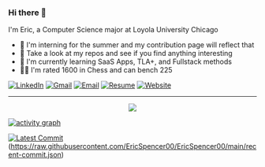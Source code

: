 ### Hi there 👋

I'm Eric, a Computer Science major at Loyola University Chicago

- 🔭 I'm interning for the summer and my contribution page will reflect that
- 🤔 Take a look at my repos and see if you find anything interesting
- 🌱 I'm currently learning SaaS Apps, TLA+, and Fullstack methods
- 🏋️‍♂️ I'm rated 1600 in Chess and can bench 225

[![LinkedIn](https://img.shields.io/badge/LinkedIn-blue?logo=linkedin&logoColor=white)](https://linkedin.com/in/ericspencer00)
[![Gmail](https://img.shields.io/badge/Gmail-ericspencer1450@gmail.com-red?logo=gmail&logoColor=white)](mailto:ericspencer1450@gmail.com)
[![Email](https://img.shields.io/badge/Email-espencer2@luc.edu-blue?logo=maildotru&logoColor=white)](mailto:espencer2@luc.edu)
[![Resume](https://img.shields.io/badge/Resume-PDF-blue?logo=adobeacrobatreader&logoColor=white)](https://ericspencer00.github.io/resume/)
[![Website](https://img.shields.io/badge/Website-ericspencer00.github.io-0A66C2?logo=githubpages&logoColor=white)](https://EricSpencer00.github.io)

---

<p align="center">
  <img align src="https://github-profile-trophy.vercel.app/?username=ericspencer00&theme=onedark&column=-1&title=-Followers,-Stars,-Issues,-Experience" />
</p>

[![activity graph](https://github-readme-activity-graph.vercel.app/graph?username=ericspencer00&theme=github-dark-dimmed&custom_title=EricSpencer00%20Activity%20Graph&hide_border=true)](https://github.com/ashutosh00710/github-readme-activity-graph)

[![Latest Commit](https://img.shields.io/endpoint?url=https://raw.githubusercontent.com/EricSpencer00/EricSpencer00/main/recent-commit.json&style=for-the-badge)](https://github.com/EricSpencer00/EricSpencer00/commit/29380c5ce1b6a30f4793b65ef29d0bd8adef563e)(https://raw.githubusercontent.com/EricSpencer00/EricSpencer00/main/recent-commit.json)
